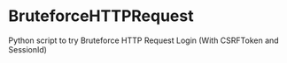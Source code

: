 # BruteforceHTTPRequest
Python script to try Bruteforce HTTP Request Login (With CSRFToken and SessionId)
